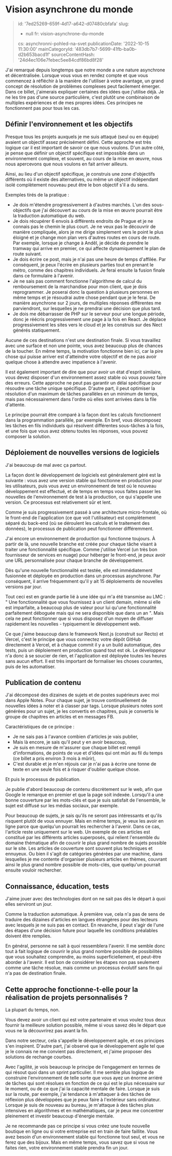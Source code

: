Vision asynchrone du monde
==========================

> id: '7ed25269-659f-4d17-a642-d07480cbfafa'
> slug:
> 	- null
> 	fr: vision-asynchrone-du-monde
> 
> cs: asynchronni-pohled-na-svet
> publicationDate: '2022-10-15 11:30:00'
> mainCategoryId: '483db7b7-5699-41fb-ba0b-d2b653bacd1f'
> sourceContentHash: '24d4ec106e7febec5ee84cdf86bd8f28'

J'ai remarqué depuis longtemps que notre monde a une nature asynchrone et décentralisée. Lorsque vous vous en rendez compte et que vous commencez à réfléchir à la manière de l'utiliser à votre avantage, un grand concept de résolution de problèmes complexes peut facilement émerger. Dans ce billet, j'aimerais expliquer certaines des idées que j'utilise déjà. Je ne les tire pas d'une source particulière, c'est plutôt une combinaison de multiples expériences et de mes propres idées. Ces principes ne fonctionnent pas pour tous les cas.

Définir l'environnement et les objectifs
-------------------------

Presque tous les projets auxquels je me suis attaqué (seul ou en équipe) avaient un objectif assez précisément défini. Cette approche est très logique car il est important de savoir ce que nous voulons. D'un autre côté, je pense que définir un objectif spécifique est impossible dans un environnement complexe, et souvent, au cours de la mise en œuvre, nous nous apercevons que nous voulons en fait arriver ailleurs.

Ainsi, au lieu d'un objectif spécifique, je construis une zone d'objectifs différents où il existe des alternatives, ou même un objectif indépendant isolé complètement nouveau peut être le bon objectif s'il a du sens.

Exemples tirés de la pratique :

- Je dois m'étendre progressivement à d'autres marchés. L'un des sous-objectifs que j'ai découvert au cours de la mise en œuvre pourrait être la traduction automatique du web.
- Je dois récupérer 6 envois à différents endroits de Prague et je ne connais pas le chemin le plus court. Je ne veux pas le découvrir de manière compliquée, alors je me dirige simplement vers le point le plus éloigné et je change mon plan vers d'autres routes en cours de route. Par exemple, lorsque je change à Anděl, je décide de prendre le tramway qui arrive en premier, ce qui affecte dynamiquement le plan de route suivant.
- Je dois écrire ce post, mais je n'ai pas une heure de temps d'affilée. Par conséquent, je peux l'écrire en plusieurs parties tout en prenant le métro, comme des chapitres individuels. Je ferai ensuite la fusion finale dans ce formulaire à l'avenir.
- Je ne sais pas comment fonctionne l'algorithme de calcul du remboursement de la marchandise pour mon client, que je dois reprogrammer. Je poserai donc la question à plusieurs personnes en même temps et je résoudrai autre chose pendant que je le ferai. De manière asynchrone sur 2 jours, de multiples réponses différentes me parviendront, sur lesquelles je ne prendrai une décision que plus tard.
- Je dois me débarrasser de PHP sur le serveur pour une longue période, donc je réécris progressivement une page à la fois en React. Je déplace progressivement les sites vers le cloud et je les construis sur des Nect générés statiquement.

Aucune de ces destinations n'est une destination finale. Si vous travaillez avec une surface et non une pointe, vous avez beaucoup plus de chances de la toucher. En même temps, la motivation fonctionne bien ici, car la pire chose qui puisse arriver est d'atteindre votre objectif et de ne pas avoir quelque chose à attendre avec impatience à l'avenir.

Il est également important de dire que pour avoir un état d'esprit similaire, vous devez disposer d'un environnement assez stable où vous pouvez faire des erreurs. Cette approche ne peut pas garantir un délai spécifique pour résoudre une tâche unique spécifique. D'autre part, il peut optimiser la résolution d'un maximum de tâches parallèles en un minimum de temps, mais pas nécessairement dans l'ordre où elles sont arrivées dans la file d'attente.

Le principe pourrait être comparé à la façon dont les calculs fonctionnent dans la programmation parallèle, par exemple. En bref, vous décomposez les tâches en fils individuels qui résolvent différentes sous-tâches à la fois, et une fois que vous avez obtenu toutes les réponses, vous pouvez composer la solution.

Déploiement de nouvelles versions de logiciels
--------------------------------

J'ai beaucoup de mal avec ça partout.

La façon dont le développement de logiciels est généralement géré est la suivante : vous avez une version stable qui fonctionne en production pour les utilisateurs, puis vous avez un environnement de test où le nouveau développement est effectué, et de temps en temps vous faites passer les nouvelles de l'environnement de test à la production, ce qui s'appelle une version. Ce processus est relativement sûr et lent.

Comme je suis progressivement passé à une architecture micro-frontale, où le front-end de l'application (ce que voit l'utilisateur) est complètement séparé du back-end (où se déroulent les calculs et le traitement des données), le processus de publication peut fonctionner différemment.

J'ai encore un environnement de production qui fonctionne toujours. À partir de là, une nouvelle branche est créée pour chaque tâche visant à traiter une fonctionnalité spécifique. Comme j'utilise Vercel (un très bon fournisseur de services en nuage) pour héberger le front-end, je peux avoir une URL personnalisée pour chaque branche de développement.

Dès qu'une nouvelle fonctionnalité est testée, elle est immédiatement fusionnée et déployée en production dans un processus asynchrone. Par conséquent, il arrive fréquemment qu'il y ait 15 déploiements de nouvelles versions par jour.

Tout ceci est en grande partie lié à une idée qui m'a été transmise au LMC : " Une fonctionnalité que vous fournissez à un client demain, même si elle est imparfaite, a beaucoup plus de valeur pour lui qu'une fonctionnalité parfaitement déboguée mais qui ne sera disponible que dans un an ". Mais cela ne peut fonctionner que si vous disposez d'un moyen de diffuser rapidement les nouvelles - typiquement le développement web.

Ce que j'aime beaucoup dans le framework Next.js (construit sur Recto) et Vercel, c'est le principe que vous connectez votre dépôt GitHub directement à Vercel, et à chaque commit il y a un build automatique, des tests, puis un déploiement en production quand tout est ok. Le développeur n'a donc à se soucier de rien, et l'application est déployée toutes les heures sans aucun effort. Il est très important de formaliser les choses courantes, puis de les automatiser.

Publication de contenu
----------------

J'ai décomposé des dizaines de sujets et de postes supérieurs avec moi dans Apple Notes. Pour chaque sujet, je trouve continuellement de nouvelles idées à noter et à classer par tags. Lorsque plusieurs notes sont générées pour un sujet, je les convertis en chapitres, puis je convertis le groupe de chapitres en articles et en messages FB.

Caractéristiques de ce principe :

- Je ne sais pas à l'avance combien d'articles je vais publier,
- Mais là encore, je sais qu'il peut y en avoir beaucoup,
- Je suis en mesure de m'assurer que chaque billet est rempli d'informations, de points de vue et d'idées qui ont mûri au fil du temps (ce billet a pris environ 3 mois à mûrir),
- C'est durable et je m'en réjouis car je n'ai pas à écrire une tonne de texte en une seule fois et à risquer d'oublier quelque chose.

Et puis le processus de publication.

Je publie d'abord beaucoup de contenu discrètement sur le web, afin que Google le remarque en premier et que la page soit indexée. Lorsqu'il a une bonne couverture par les mots-clés et que je suis satisfait de l'ensemble, le sujet est diffusé sur les médias sociaux, par exemple.

Pour beaucoup de sujets, je sais qu'ils ne seront pas intéressants et qu'ils risquent plutôt de vous ennuyer. Mais en même temps, je veux les avoir en ligne parce que quelqu'un pourrait les rechercher à l'avenir. Dans ce cas, l'article reste uniquement sur le web. Un exemple de ces articles est constitué par les différents articles superposés, qui relient l'ensemble du domaine thématique afin de couvrir le plus grand nombre de sujets possible sur le site. Les articles de couverture sont souvent plus techniques et ennuyeux. Ou bien il s'agit de catégories générées par une machine, dans lesquelles je me contente d'organiser plusieurs articles en thèmes, couvrant ainsi le plus grand nombre possible de mots-clés, que quelqu'un pourrait ensuite vouloir rechercher.

Connaissance, éducation, tests
------------------------------

J'aime jouer avec des technologies dont on ne sait pas dès le départ à quoi elles serviront un jour.

Comme la traduction automatique. À première vue, cela n'a pas de sens de traduire des dizaines d'articles en langues étrangères pour des lecteurs avec lesquels je ne suis pas en contact. En revanche, il peut s'agir de l'une des étapes d'une décision future pour laquelle les conditions préalables doivent être remplies.

En général, personne ne sait à quoi ressemblera l'avenir. Il me semble donc tout à fait logique de couvrir le plus grand nombre possible de possibilités que vous souhaitez comprendre, au moins superficiellement, et peut-être aborder à l'avenir. Il est bon de considérer les étapes non pas seulement comme une tâche résolue, mais comme un processus évolutif sans fin qui n'a pas de destination finale.

Cette approche fonctionne-t-elle pour la réalisation de projets personnalisés ?
--------------------------------------------------------

La plupart du temps, non.

Vous devez avoir un client qui est votre partenaire et vous voulez tous deux fournir la meilleure solution possible, même si vous savez dès le départ que vous ne la découvrirez pas avant la fin.

Dans notre secteur, cela s'appelle le développement agile, et ces principes s'en inspirent. D'autre part, j'ai observé que le développement agile tel que je le connais ne me convient pas directement, et j'aime proposer des solutions de rechange courbes.

Avec l'agilité, je vois beaucoup le principe de l'engagement en termes de qui résout quoi dans un sprint particulier. Il me semble plus logique de construire l'environnement de telle sorte que vous ayez un énorme arriéré de tâches qui sont résolues en fonction de ce qui est le plus nécessaire sur le moment, ou de ce que j'ai la capacité mentale de faire. Lorsque je suis sur la route, par exemple, j'ai tendance à m'attaquer à des tâches de réflexion plus développées que je peux faire à l'extérieur sans ordinateur. Lorsque je suis de nouveau au bureau, je m'attaque à des tâches plus intensives en algorithmes et en mathématiques, car je peux me concentrer pleinement et investir beaucoup d'énergie mentale.

Je ne recommande pas ce principe si vous créez une toute nouvelle boutique en ligne ou si votre entreprise est en train de faire faillite. Vous avez besoin d'un environnement stable qui fonctionne tout seul, et vous ne ferez que des bijoux. Mais en même temps, vous savez que si vous ne faites rien, votre environnement stable prendra fin un jour.
